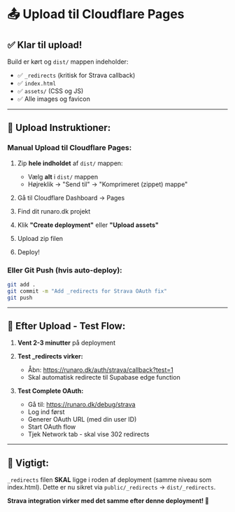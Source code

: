 # 📤 Upload til Cloudflare Pages

## ✅ **Klar til upload!**

Build er kørt og `dist/` mappen indeholder:
- ✅ `_redirects` (kritisk for Strava callback)
- ✅ `index.html`
- ✅ `assets/` (CSS og JS)
- ✅ Alle images og favicon

---

## 🚀 **Upload Instruktioner:**

### **Manual Upload til Cloudflare Pages:**
1. Zip **hele indholdet** af `dist/` mappen:
   - Vælg **alt** i `dist/` mappen
   - Højreklik → "Send til" → "Komprimeret (zippet) mappe"
   
2. Gå til Cloudflare Dashboard → Pages
3. Find dit runaro.dk projekt
4. Klik **"Create deployment"** eller **"Upload assets"**
5. Upload zip filen
6. Deploy!

### **Eller Git Push (hvis auto-deploy):**
```bash
git add .
git commit -m "Add _redirects for Strava OAuth fix"
git push
```

---

## 🎯 **Efter Upload - Test Flow:**

1. **Vent 2-3 minutter** på deployment
   
2. **Test _redirects virker:**
   - Åbn: https://runaro.dk/auth/strava/callback?test=1
   - Skal automatisk redirecte til Supabase edge function
   
3. **Test Complete OAuth:**
   - Gå til: https://runaro.dk/debug/strava
   - Log ind først
   - Generer OAuth URL (med din user ID)
   - Start OAuth flow
   - Tjek Network tab - skal vise 302 redirects

---

## 🚨 **Vigtigt:**
`_redirects` filen **SKAL** ligge i roden af deployment (samme niveau som index.html). Dette er nu sikret via `public/_redirects` → `dist/_redirects`.

**Strava integration virker med det samme efter denne deployment! 🎉**